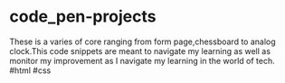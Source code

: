 # code_pen-projects
These is a varies of core ranging from form page,chessboard to analog clock.This code snippets are meant to navigate my learning as well as monitor my improvement as I navigate my learning in the world of tech.
#html #css 
